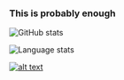 ###  This is probably enough

![GitHub stats](https://github-readme-stats.vercel.app/api?username=rsamhollyer&count_private=true&include_all_commits=true&show_icons=true&theme=tokyonight) 

![Language stats](https://github-readme-stats.vercel.app/api/top-langs/?username=rsamhollyer&layout=compact&theme=tokyonight)

<a href=https://www.linkedin.com/in/samhollyer target=_blank> ![alt text](https://img.shields.io/badge/-LinkedIn-0e76a8?style=plastic&logo=linkedIn)</a>
